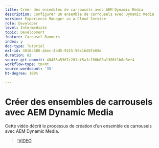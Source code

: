 ```yaml
---
title: Créer des ensembles de carrousels avec AEM Dynamic Media
description: Configurer un ensemble de carrousels avec Dynamic Media
version: Experience Manager as a Cloud Service
role: Developer
level: Intermediate
topic: Development
feature: Carousel Banners
index: y
doc-type: Tutorial
exl-id: 4816c688-abec-4bd5-9215-59c16d8fe65d
duration: 82
source-git-commit: 48433a5367c281cf5a1c106b08a1306f1b0e8ef4
workflow-type: tm+mt
source-wordcount: '35'
ht-degree: 100%

---
```


# Créer des ensembles de carrousels avec AEM Dynamic Media

Cette vidéo décrit le processus de création d’un ensemble de carrousels avec AEM Dynamic Media.

>[!VIDEO](https://video.tv.adobe.com/v/3418228?quality=12&learn=on&captions=fre_fr)
